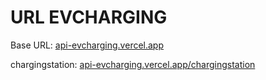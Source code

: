 # URL EVCHARGING

Base URL: [api-evcharging.vercel.app](https://api-evcharging.vercel.app)

chargingstation: [api-evcharging.vercel.app/chargingstation](https://api-evcharging.vercel.app/chargingstation)
